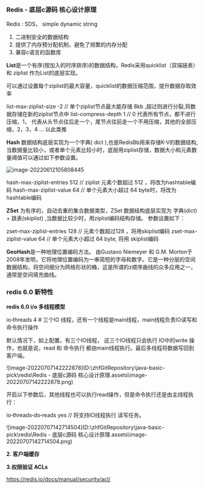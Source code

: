 ### Redis - 底层c源码 核心设计原理

Redis : SDS， simple dynamic string

1. 二进制安全的数据结构
2. 提供了内存预分配机制，避免了频繁的内存分配
3. 兼容c语言的函数库



**List**是一个有序(按加入的时序排序)的数据结构，Redis采用quicklist（双端链表） 和 ziplist 作为List的底层实现。

可以通过设置每个ziplist的最大容量，quicklist的数据压缩范围，提升数据存取效率

list-max-ziplist-size  -2        //  单个ziplist节点最大能存储  8kb  ,超过则进行分裂,将数据存储在新的ziplist节点中
list-compress-depth  1        //  0 代表所有节点，都不进行压缩，1， 代表从头节点往后走一个，尾节点往前走一个不用压缩，其他的全部压缩，2，3，4 ... 以此类推



**Hash** 数据结构底层实现为一个字典( dict ),也是RedisBb用来存储K-V的数据结构,当数据量比较小，或者单个元素比较小时，底层用ziplist存储，数据大小和元素数量阈值可以通过如下参数设置。 

 ![image-20220612105808445](https://gitee.com/zhf19970510/image-server/raw/master/img/20220612105819.png)



hash-max-ziplist-entries  512    //  ziplist 元素个数超过 512 ，将改为hashtable编码 
hash-max-ziplist-value    64      //  单个元素大小超过 64 byte时，将改为hashtable编码



**ZSet**  为有序的，自动去重的集合数据类型，ZSet 数据结构底层实现为 字典(dict) + 跳表(skiplist) ,当数据比较少时，用ziplist编码结构存储。 参数设置如下：

zset-max-ziplist-entries  128    // 元素个数超过128 ，将用skiplist编码
zset-max-ziplist-value     64     //  单个元素大小超过 64 byte, 将用 skiplist编码



**GeoHash**是一种地理位置编码方法。 由Gustavo Niemeyer 和 G.M. Morton于2008年发明，它将地理位置编码为一串简短的字母和数字。它是一种分层的空间数据结构，将空间细分为网格形状的桶，这是所谓的z顺序曲线的众多应用之一，通常是空间填充曲线。

 

### redis 6.0 新特性

**redis 6.0 i/o 多线程模型**

io‐threads 4	# 三个IO 线程，还有一个线程是main线程，main线程负责IO读写和命令执行操作

默认情况下，如上配置，有三个IO线程， 这三个IO线程只会执行 IO中的write 操作，也就是说，read 和 命令执行 都由main线程执行。最后多线程将数据写回到客户端。

![image-20220707142222878](D:\zhfGitRepository\java-basic-pick\redis\Redis - 底层c源码 核心设计原理.assets\image-20220707142222878.png)

开启以下参数后，其他线程也可以执行read操作，但是命令执行还是由主线程执行：

io‐threads‐do‐reads yes // 将支持IO线程执行 读写任务。

![image-20220707142714504](D:\zhfGitRepository\java-basic-pick\redis\Redis - 底层c源码 核心设计原理.assets\image-20220707142714504.png)

**2. 客户端缓存**

**3.权限验证 ACLs**

https://redis.io/docs/manual/security/acl/